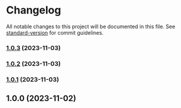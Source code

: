 # Changelog

All notable changes to this project will be documented in this file. See [standard-version](https://github.com/conventional-changelog/standard-version) for commit guidelines.

### [1.0.3](https://github.com/clydetealium/action-jira/compare/v1.0.2...v1.0.3) (2023-11-03)

### [1.0.2](https://github.com/clydetealium/action-jira/compare/v1.0.1...v1.0.2) (2023-11-03)

### [1.0.1](https://github.com/clydetealium/action-jira/compare/v1.0.0...v1.0.1) (2023-11-03)

## 1.0.0 (2023-11-02)

